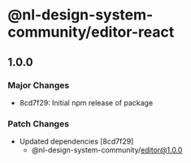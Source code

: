 # @nl-design-system-community/editor-react

## 1.0.0

### Major Changes

- 8cd7f29: Initial npm release of package

### Patch Changes

- Updated dependencies [8cd7f29]
  - @nl-design-system-community/editor@1.0.0
